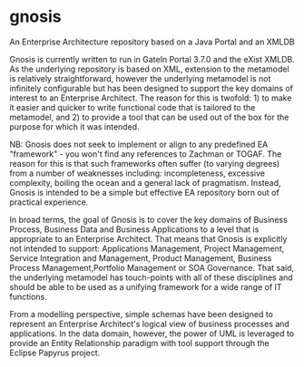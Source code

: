 gnosis
======

An Enterprise Architecture repository based on a Java Portal and an XMLDB

Gnosis is currently written to run in GateIn Portal 3.7.0 and the eXist XMLDB. As the underlying repository is based on XML, extension to the metamodel is relatively straightforward, however the underlying metamodel is not infinitely configurable but has been designed to support the key domains of interest to an Enterprise Architect. The reason for this is twofold: 1) to make it easier and quicker to write functional code that is tailored to the metamodel, and 2) to provide a tool that can be used out of the box for the purpose for which it was intended.

NB: Gnosis does not seek to implement or align to any predefined EA "framework" - you won't find any references to Zachman or TOGAF. The reason for this is that such frameworks often suffer (to varying degrees) from a number of weaknesses including: incompleteness, excessive complexity, boiling the ocean and a general lack of pragmatism. Instead, Gnosis is intended to be a simple but effective EA repository born out of practical experience.

In broad terms, the goal of Gnosis is to cover the key domains of Business Process, Business Data and Business Applications to a level that is appropriate to an Enterprise Architect. That means that Gnosis is explicitly not intended to support: Applications Management, Project Management, Service Integration and Management, Product Management, Business Process Management,Portfolio Management or SOA Governance. That said, the underlying metamodel has touch-points with all of these disciplines and should be able to be used as a unifying framework for a wide range of IT functions.

From a modelling perspective, simple schemas have been designed to represent an Enterprise Architect's logical view of business processes and applications. In the data domain, however, the power of UML is leveraged to provide an Entity Relationship paradigm with tool support through the Eclipse Papyrus project.

